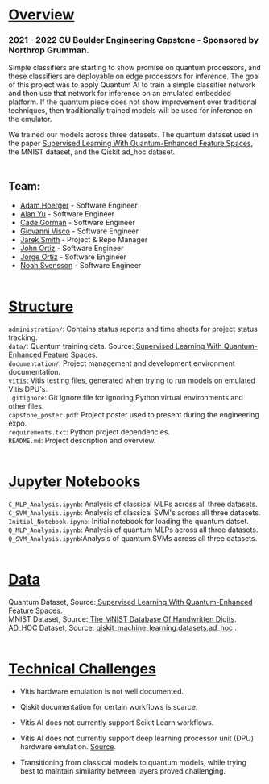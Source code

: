 # <ins>Overview</ins>
### 2021 - 2022 CU Boulder Engineering Capstone - Sponsored by Northrop Grumman.<br>
Simple classifiers are starting to show promise on quantum processors, and these 
classifiers are deployable on edge processors for inference. The goal of this 
project was to apply Quantum AI to train a simple classifier network and then 
use that network for inference on an emulated embedded platform. If the quantum 
piece does not show improvement over traditional techniques, then traditionally 
trained models will be used for inference on the emulator. <br>

We trained our models across three datasets. The quantum dataset used in the
paper [ Supervised Learning With Quantum-Enhanced Feature Spaces](https://www.nature.com/articles/s41586-019-0980-2#MOESM1),
the MNIST dataset, and the Qiskit ad_hoc dataset.<br><br>


## Team:
* [Adam Hoerger](https://github.com/adamhoerger) - Software Engineer
* [Alan Yu](https://github.com/huaaoyu) - Software Engineer
* [Cade Gorman](https://github.com/cgorman-cu) - Software Engineer
* [Giovanni Visco](https://github.com/givi0519) - Software Engineer
* [Jarek Smith](https://github.com/JarekTS) - Project & Repo Manager
* [John Ortiz](https://github.com/OrtizJohn) - Software Engineer
* [Jorge Ortiz](https://github.com/joor2163) - Software Engineer
* [Noah Svensson](https://github.com/Gholion) - Software Engineer
<br><br>


# <ins>Structure</ins>
`administration/`: Contains status reports and time sheets for project status tracking.<br>
`data/`: Quantum training data. Source:[ Supervised Learning With Quantum-Enhanced Feature Spaces](https://www.nature.com/articles/s41586-019-0980-2#MOESM1).<br>
`documentation/`: Project management and development environment documentation.<br>
`vitis`: Vitis testing files, generated when trying to run models on emulated Vitis DPU's.<br>
`.gitignore`: Git ignore file for ignoring Python virtual environments and other files.<br>
`capstone_poster.pdf`: Project poster used to present during the engineering expo.<br>
`requirements.txt`: Python project dependencies.<br>
`README.md`: Project description and overview.<br><br>


# <ins>Jupyter Notebooks</ins>
`C_MLP_Analysis.ipynb`: Analysis of classical MLPs across all three datasets.<br>
`C_SVM_Analysis.ipynb`: Analysis of classical SVM's across all three datasets.<br>
`Initial_Notebook.ipynb`: Initial notebook for loading the quantum datset.<br>
`Q_MLP_Analysis.ipynb`: Analysis of quantum MLPs across all three datasets.<br>
`Q_SVM_Analysis.ipynb`:Analysis of quantum SVMs across all three datasets.<br><br>


# <ins>Data</ins>
Quantum Dataset, Source:[ Supervised Learning With Quantum-Enhanced Feature Spaces](https://www.nature.com/articles/s41586-019-0980-2#MOESM1).<br>
MNIST Dataset, Source:[ The MNIST Database Of Handwritten Digits](http://yann.lecun.com/exdb/mnist/).<br>
AD_HOC Dataset, Source:[ qiskit_machine_learning.datasets.ad_hoc ](https://qiskit.org/documentation/machine-learning/_modules/qiskit_machine_learning/datasets/ad_hoc.html).<br><br>


# <ins>Technical Challenges</ins>
* Vitis hardware emulation is not well documented.<br>

* Qiskit documentation for certain workflows is scarce.<br>

* Vitis AI does not currently support Scikit Learn workflows.<br>

* Vitis AI does not currently support deep learning processor unit (DPU) hardware 
emulation. [ Source](https://support.xilinx.com/s/question/0D52E000073wxTdSAI/unable-to-create-a-runner-for-hardware-emulation-using-vitisai-2001103-cpu-and-tensorflow2?language=en_US&t=1647608876546).<br>

* Transitioning from classical models to quantum models, while trying best 
to maintain similarity between layers proved challenging.
